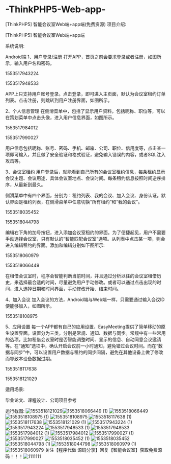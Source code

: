 # -ThinkPHP5-Web-app-
[ThinkPHP5] 智能会议室Web端+app端(免费资源)
项目介绍:

[ThinkPHP5] 智能会议室Web端+app端

系统说明:

Android端
1、用户登录/注册
​ 打开APP，首页之前会要求登录或者注册，如图所示，输入用户名和密码。

1553517943224

1553517948533

​ APP上只支持用户账号登录。点击登录，即可进入主页面，默认为会议室租约订单列表。点击注册，则跳转到用户注册界面，如图所示。

2、个人信息管理
​ 在侧滑菜单中，包括了显示用户资料，包括昵称、职位等，可以在策划菜单中点击头像，进入用户信息界面，如图所示。

1553517984012

1553517990027

​ 用户信息包括昵称、账号、密码、手机、邮箱、公司、职位、信用度等，点击某一项即可输入，并且做了安全验证和格式验证，避免输入错误的内容，或者SQL注入攻击等。

3、会议室租约
​ 用户登录后，就能看到自己所有的会议室租约信息，每条租约显示会议主题、会议用途、具体会议室地点、会议时间。每条租约信息按照时间逆序排序，从最新到最久。

​ 侧滑菜单中有四个界面，分别为：租约列表、我的会议、加入会议、身份认证。默认界面是租约列表，在侧滑菜单中任意切换“所有租约”和“我的会议”。

1553518035452

1553518044798

​ 编辑右下角的加号按钮，进入添加会议室租约的界面。为了便捷起见，用户不需要手动选择会议室，只有默认的“智能匹配会议室”选项。从列表中点击某一项，则会进入编辑租约的界面。添加和编辑分别如下图所示:

1553518060979

1553518066449

​ 在租借会议室时，程序会智能判断当前时间，并且通过分析以往的会议室租借历史，来选择最合适的时间，尽量避免用户手动修改。或者可以通过点击出现的时间，进入选择日期和时间界面，手动修改开始、结束时间。

4、加入会议
​ 加入会议的方法，Android端与Web端一样，只需要通过输入会议ID便能够加入，如图所示。

1553518108975

5、应用设置
​ 每一个APP都有自己的应用设置，EasyMeeting提供了简单移动的原生设置界面。设置分为三类，分别是常规、通知、数据与同步。常规中有一些常用的选项，比如租借会议室时是否智能调整时间、显示的信息、自动同意会议邀请等。在“通知”选项中，确认开启会议前一小时通知，避免错过会议时间。而在“数据与同步”中，可以设置用户数据与租约的同步间隔，避免在其他设备上做了修改而导致本设备数据过期。

1553518117638

1553518121029

适用场景:

毕业论文、课程设计、公司项目参考

运行截图:
![1553518121029](https://user-images.githubusercontent.com/25460485/150267030-e50900fe-b300-4b04-b811-b45029ecb2c5.png)![1553518066449 (1)](https://user-images.githubusercontent.com/25460485/150267045-25f9e946-96d4-4067-8990-a2ead052ba2c.png)
![1553518066449](https://user-images.githubusercontent.com/25460485/150267047-f5ada36c-33b8-402d-be04-89b83a19a81b.png)
![1553518108975 (1)](https://user-images.githubusercontent.com/25460485/150267050-bc20751b-3803-4c9d-9c88-58b1c6eb5be9.png)
![1553518108975](https://user-images.githubusercontent.com/25460485/150267052-817f858c-9210-4e68-ba4c-46c2bf5db2bd.png)
![1553518117638 (1)](https://user-images.githubusercontent.com/25460485/150267054-389f815a-c094-4cb1-979f-8e4c3d1e14d0.png)
![1553518117638](https://user-images.githubusercontent.com/25460485/150267055-a3223386-1262-45a1-b810-6a2ccbf8a4d9.png)
![1553518121029 (1)](https://user-images.githubusercontent.com/25460485/150267056-ba3e5bce-15b3-4d3e-bc21-b1c2b8d24571.png)
![1553517943224 (1)](https://user-images.githubusercontent.com/25460485/150267057-a7ebfaa2-b979-4049-af92-ae6cf3de9b5d.png)
![1553517943224](https://user-images.githubusercontent.com/25460485/150267061-5eb24210-3d9e-480a-b901-648fbaa18d80.png)
![1553517948533 (1)](https://user-images.githubusercontent.com/25460485/150267064-329d23da-45ec-454f-a341-914c2896baa8.png)
![1553517948533](https://user-images.githubusercontent.com/25460485/150267068-b27e962f-f190-441e-baf6-7c3228a71223.png)
![1553517984012 (1)](https://user-images.githubusercontent.com/25460485/150267071-4b26449b-e1e5-4182-942a-68699815ef2c.png)
![1553517984012](https://user-images.githubusercontent.com/25460485/150267073-0036c269-500b-4e52-824f-7a36ef9a60cd.png)
![1553517990027 (1)](https://user-images.githubusercontent.com/25460485/150267075-2b1665e1-e310-45f7-ac3e-e58378977189.png)
![1553517990027](https://user-images.githubusercontent.com/25460485/150267076-9e48aabf-bf22-48d7-9fe3-a4723d82b715.png)
![1553518035452 (1)](https://user-images.githubusercontent.com/25460485/150267078-ca49a421-04b1-4fa0-a85c-c55300c3a4e8.png)
![1553518035452](https://user-images.githubusercontent.com/25460485/150267081-69e811c9-8142-466b-b0c9-9e7ba41fe970.png)
![1553518044798 (1)](https://user-images.githubusercontent.com/25460485/150267083-b1d5822e-3450-4924-b468-933cc71e45a6.png)
![1553518044798](https://user-images.githubusercontent.com/25460485/150267086-48f48907-f228-4d19-914a-61ea5134e059.png)
![1553518060979 (1)](https://user-images.githubusercontent.com/25460485/150267088-a62871a5-137e-49dc-bdd1-73183317ff98.png)
![1553518060979](https://user-images.githubusercontent.com/25460485/150267089-fc1ec44c-2a20-45ee-a2ef-11710da379af.png)
关注【程序代做 源码分享】回复【智能会议室】获取免费源码！！！![1111111](https://user-images.githubusercontent.com/25460485/150267100-85dc6975-f0ea-4ff8-a362-29e60277d80e.jpg)


